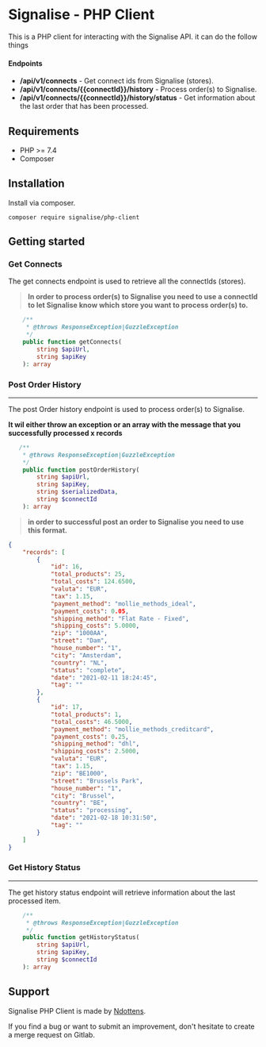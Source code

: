# Signalise - PHP Client

This is a PHP client for interacting with the Signalise API. it can do the follow things

#### Endpoints
- **/api/v1/connects** - Get connect ids from Signalise (stores).
- **/api/v1/connects/{{connectId}}/history** - Process order(s) to Signalise.
- **/api/v1/connects/{{connectId}}/history/status** - Get information about the last order that has been processed.

## Requirements
- PHP >= 7.4
- Composer

## Installation

Install via composer.

```
composer require signalise/php-client
```

## Getting started

### Get Connects

The get connects endpoint is used to retrieve all the connectIds (stores). 

> **In order to process order(s) to Signalise you need to use a connectId to let
Signalise know which store you want to process order(s) to.**


```php
    /**
     * @throws ResponseException|GuzzleException
     */
    public function getConnects(
        string $apiUrl,
        string $apiKey
    ): array
```

### Post Order History
***

The post Order history endpoint is used to process order(s) to Signalise. 

**It wil either throw an exception or an array with the message that you successfully processed x records**
```php
   /**
    * @throws ResponseException|GuzzleException
    */
    public function postOrderHistory(
        string $apiUrl,
        string $apiKey,
        string $serializedData,
        string $connectId
    ): array
```

> **in order to successful post an order to Signalise you need to use this format.**

```json
{
    "records": [
        {
            "id": 16,
            "total_products": 25,
            "total_costs": 124.6500,
            "valuta": "EUR",
            "tax": 1.15,
            "payment_method": "mollie_methods_ideal",
            "payment_costs": 0.05,
            "shipping_method": "Flat Rate - Fixed",
            "shipping_costs": 5.0000,
            "zip": "1000AA",
            "street": "Dam",
            "house_number": "1",
            "city": "Amsterdam",
            "country": "NL",
            "status": "complete",
            "date": "2021-02-11 18:24:45",
            "tag": ""
        },
        {
            "id": 17,
            "total_products": 1,
            "total_costs": 46.5000,
            "payment_method": "mollie_methods_creditcard",
            "payment_costs": 0.25,
            "shipping_method": "dhl",
            "shipping_costs": 2.5000,
            "valuta": "EUR",
            "tax": 1.15,
            "zip": "BE1000",
            "street": "Brussels Park",
            "house_number": "1",
            "city": "Brussel",
            "country": "BE",
            "status": "processing",
            "date": "2021-02-18 10:31:50",
            "tag": ""
        }
    ]
}
```

### Get History Status
***

The get history status endpoint will retrieve information about the last processed item.
```php
    /**
     * @throws ResponseException|GuzzleException
     */
    public function getHistoryStatus(
        string $apiUrl,
        string $apiKey,
        string $connectId
    ): array
```

## Support

Signalise PHP Client is made by [Ndottens](https://github.com/Ndottens).

If you find a bug or want to submit an improvement, don't hesitate to create a merge request on Gitlab.